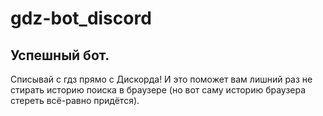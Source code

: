 # gdz-bot_discord

## Успешный бот.

Списывай с гдз прямо с Дискорда! И это поможет вам лишний раз не стирать историю поиска в браузере (но вот саму историю браузера стереть всё-равно придётся).
